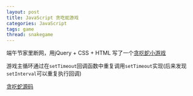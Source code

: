 ```yaml
---
layout: post
title: JavaScript 贪吃蛇游戏
categories: JavaScript
tags: game
thread: snakegame
---
```


端午节家里断网，用jQuery + CSS + HTML 写了一个[贪吃蛇小游戏](http://github.shanechu.com/snake/index.html)

游戏主循环通过在`setTimeout`回调函数中重复调用`setTimeout`实现(后来发现`setInterval`可以重复执行回调)

[贪吃蛇源码](https://github.com/enginzhu/enginzhu.github.io/tree/master/snake)
